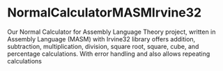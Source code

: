 # NormalCalculatorMASMIrvine32
Our Normal Calculator for Assembly Language Theory project, written in Assembly Language (MASM) with Irvine32 library offers addition, subtraction, multiplication, division, square root, square, cube, and percentage calculations. With error handling and also allows repeating calculations
